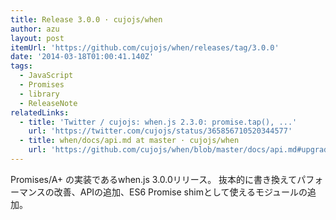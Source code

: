 ```yaml
---
title: Release 3.0.0 · cujojs/when
author: azu
layout: post
itemUrl: 'https://github.com/cujojs/when/releases/tag/3.0.0'
date: '2014-03-18T01:00:41.140Z'
tags:
  - JavaScript
  - Promises
  - library
  - ReleaseNote
relatedLinks:
  - title: 'Twitter / cujojs: when.js 2.3.0: promise.tap(), ...'
    url: 'https://twitter.com/cujojs/status/365856710520344577'
  - title: when/docs/api.md at master · cujojs/when
    url: 'https://github.com/cujojs/when/blob/master/docs/api.md#upgrading-to-30-from-2x'
---
```

Promises/A+ の実装であるwhen.js 3.0.0リリース。
抜本的に書き換えてパフォーマンスの改善、APIの追加、ES6 Promise shimとして使えるモジュールの追加。
